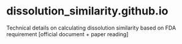 # dissolution_similarity.github.io
Technical details on calculating dissolution similarity based on FDA requirement [official document + paper reading]
